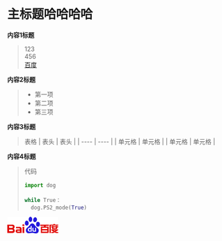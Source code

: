 ﻿# 主标题哈哈哈哈

**内容1标题**
>123  
>456  
>[百度](http://www.baidu.com)

**内容2标题**
>* 第一项
>* 第二项
>* 第三项

**内容3标题**

>表格
|  表头   | 表头  |
|  ----  | ----  |
| 单元格  | 单元格 |
| 单元格  | 单元格 |

**内容4标题**
>代码
>```python
>import dog
>
>while True：
>	dog.PS2_mode(True)
>```

![avatar](/pic/1.png)